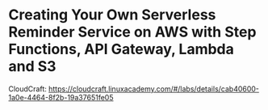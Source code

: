 # Creating Your Own Serverless Reminder Service on AWS with Step Functions, API Gateway, Lambda and S3

CloudCraft: <https://cloudcraft.linuxacademy.com/#/labs/details/cab40600-1a0e-4464-8f2b-19a37651fe05>